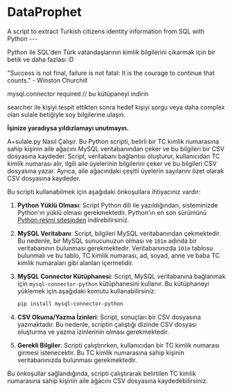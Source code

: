 # DataProphet
A script to extract Turkish citizens identity information from SQL with Python --- 

Python ile SQL'den Türk vatandaşlarının kimlik bilgilerini çıkarmak için bir betik ve daha fazlası :D

"Success is not final, failure is not fatal: It is the courage to continue that counts." - Winston Churchill

mysql.connector required // bu kütüpaneyi indirin

searcher ile kişiyi tespit ettikten sonra hedef kişiyi sorgu veya daha complex olan sulale betiğiyle soy bilgilerine ulaşın.

**İşinize yaradıysa yıldızlamayı unutmayın.**

A+sulale.py Nasıl Çalışır.
Bu Python scripti, belirli bir TC kimlik numarasına sahip kişinin aile ağacını MySQL veritabanından çeker ve bu bilgileri bir CSV dosyasına kaydeder. Script, veritabanı bağlantısı oluşturur, kullanıcıdan TC kimlik numarası alır, ilgili aile üyelerinin bilgilerini çeker ve bu bilgileri CSV dosyasına yazar. Ayrıca, aile ağacındaki çeşitli üyelerin sayılarını özet olarak CSV dosyasına kaydeder.

Bu scripti kullanabilmek için aşağıdaki önkoşullara ihtiyacınız vardır:

1. **Python Yüklü Olması**: Script Python dili ile yazıldığından, sisteminizde Python'ın yüklü olması gerekmektedir. Python'ın en son sürümünü [Python resmi sitesinden](https://www.python.org/downloads/) indirebilirsiniz.

2. **MySQL Veritabanı**: Script, bilgileri MySQL veritabanından çekmektedir. Bu nedenle, bir MySQL sunucunuzun olması ve `101m` adında bir veritabanının bulunması gerekmektedir. Veritabanınızda `101m` tablosu bulunmalı ve bu tablo, TC kimlik numarası, ad, soyad, anne ve baba TC kimlik numaraları gibi alanları içermelidir.

3. **MySQL Connector Kütüphanesi**: Script, MySQL veritabanına bağlanmak için `mysql-connector-python` kütüphanesini kullanır. Bu kütüphaneyi yüklemek için aşağıdaki komutu kullanabilirsiniz:
   ```bash
   pip install mysql-connector-python
   ```

4. **CSV Okuma/Yazma İzinleri**: Script, sonuçları bir CSV dosyasına yazmaktadır. Bu nedenle, scriptin çalıştığı dizinde CSV dosyası oluşturma ve yazma izinlerinin olması gerekmektedir.

5. **Gerekli Bilgiler**: Scripti çalıştırırken, kullanıcıdan bir TC kimlik numarası girmesi istenecektir. Bu TC kimlik numarasına sahip kişinin veritabanınızda bulunması gerekmektedir.

Bu önkoşullar sağlandığında, scripti çalıştırarak belirtilen TC kimlik numarasına sahip kişinin aile ağacını CSV dosyasına kaydedebilirsiniz.
